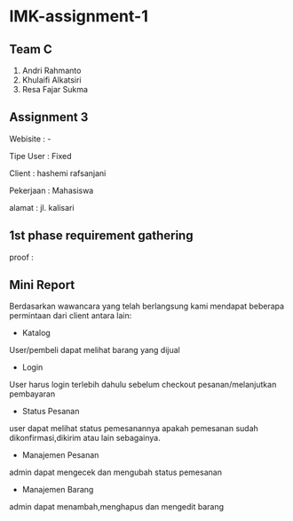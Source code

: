 # IMK-assignment-1

## Team C
1. Andri Rahmanto
2. Khulaifi Alkatsiri
3. Resa Fajar Sukma

## Assignment 3
Webisite : -

Tipe User : Fixed

Client : hashemi rafsanjani

Pekerjaan : Mahasiswa

alamat : jl. kalisari


## 1st phase requirement gathering
proof : 

## Mini Report
Berdasarkan wawancara yang telah berlangsung kami mendapat beberapa permintaan dari client antara lain:

- Katalog

User/pembeli dapat melihat barang yang dijual

- Login

User harus login terlebih dahulu sebelum checkout pesanan/melanjutkan pembayaran

- Status Pesanan

user dapat melihat status pemesanannya apakah pemesanan sudah dikonfirmasi,dikirim atau lain sebagainya.

- Manajemen Pesanan

admin dapat mengecek dan mengubah status pemesanan

- Manajemen Barang

admin dapat menambah,menghapus dan mengedit barang
